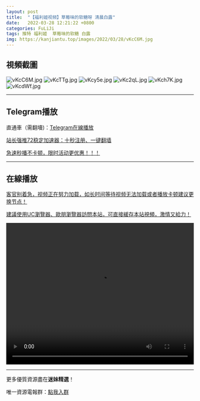 ```yaml
---
layout: post
title:  "【福利姬视频】草莓味的软糖呀 清晨白露"
date:   2022-03-28 12:21:22 +0800
categories: FuLiJi
tags: 推特 福利姬  草莓味的软糖 白露
img: https://kanjiantu.top/images/2022/03/28/vKcC6M.jpg
---
```



## 視頻截圖

![vKcC6M.jpg](https://kanjiantu.top/images/2022/03/28/vKcC6M.jpg)
![vKcTTg.jpg](https://kanjiantu.top/images/2022/03/28/vKcTTg.jpg)
![vKcy5e.jpg](https://kanjiantu.top/images/2022/03/28/vKcy5e.jpg)
![vKc2qL.jpg](https://kanjiantu.top/images/2022/03/28/vKc2qL.jpg)
![vKch7K.jpg](https://kanjiantu.top/images/2022/03/28/vKch7K.jpg)
![vKcdWf.jpg](https://kanjiantu.top/images/2022/03/28/vKcdWf.jpg)

* * *
## Telegram播放

直通車（需翻墻)：[Telegram在線播放](https://t.me/mimeijingxuan/403)

<u>站长强推72稳定加速器：[十秒注册、一键翻墙](https://72vpn.xyz/#/register?code=mimei) </u>


<u>急速秒播不卡顿，限时活动更优惠！！！</u>
* * *
## 在線播放
<u>客官别着急，视频正在努力加载，如长时间等待视频无法加载或者播放卡顿建议更换节点！</u>

<u>建議使用UC瀏覽器、歐朋瀏覽器訪問本站，可直接緩存本站視頻，激情又給力！</u>
<center><video src="https://cdn.publer.io/uploads/videos/62472157db2797357edec406/4e51b9e1eabe599e7c054a356bb32257.mp4" width="100%" height="380px" controls="controls"></video></center>


* * *
更多優質資源盡在**迷妹精選**！

唯一資源電報群：[點我入群](https://t.me/mimeijingxuan)


